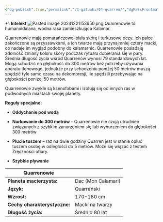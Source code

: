 ```yaml
---
{"dg-publish":true,"permalink":"/1-gatunki/04-quarren/","dgPassFrontmatter":true}
---
```


+1 **Intelekt**
![Pasted image 20241221153650.png](/img/user/6%20Obrazy/Pasted%20image%2020241221153650.png)
Quarrenowie to humanoidalana, wodna rasa zamieszkująca Kalamar.

Quarrenowie mają pomarańczowo-biała skórę i turkusowe oczy. Ich palce zakończone są przyssawkami, a ich twarze mają przynajmniej cztery macki, co nadaje im wygląd podobny do kałamarnic. Quarrenowie posiadają zdolność zmiany koloru skóry podczas rytuału dobierania się w pary. Średnia długość życia wśród Quarrenów wynosi 79 standardowych lat. Mogą schodzić na głębokość do 300 metrów bez potrzeby używania aparatu tlenowego, jednakże przy schodzeniu poniżej 50 metrów muszą spędzić tyle samo czasu na dekompresji, ile spędzili przebywając na głębokości poniżej 50 metrów.

Quarrenowie zwykle są ksenofobami i izolują się od innych ras w podwodnych miastach swojej planety.

**Reguły specjalne:**

- **Oddychanie pod wodą**

- **Nurkowanie do 300 metrów** - Quarrenowie nie czują utrudnień związanych z szybkim zanurzeniem się lub wynurzeniem do głębokości 300 metrów

- **Plucie tuszem** – raz na dwie godziny Quarren jest w stanie opluć tuszem osobę w odległości do 5 metrów. Może się wiązać z testem Zręczności ofiary.

- **Szybkie pływanie**

| **Quarrenowie**              |                    |
| ---------------------------- | ------------------ |
| **Planeta macierzysta:**     | Dac (Mon Calamari) |
| **Język:**                   | Quarrański         |
| **Wzrost:**                  | 170-180 cm         |
| **Cechy charakterystyczne:** | Macki na twarzy    |
| **Długość życia:**           | Średnio 80 lat     |